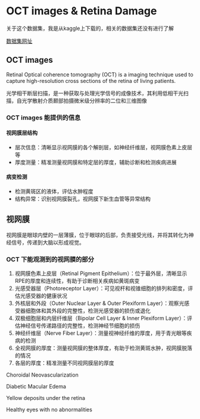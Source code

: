 # OCT images & Retina Damage

关于这个数据集，我是从kaggle上下载的，相关的数据集还没有进行了解

[数据集网址](https://www.kaggle.com/datasets/paultimothymooney/kermany2018)

## OCT images

Retinal Optical coherence tomography (OCT) is a imaging technique used to capture high-resolution cross sections of the retina of living patients. 

光学相干断层扫描，是一种获取与处理光学信号的成像技术，其利用低相干光扫描，自光学散射介质颞部拍摄微米级分辨率的二位和三维图像

### OCT images  能提供的信息

#### 视网膜层结构

- 层次信息：清晰显示视网膜的各个解剖层，如神经纤维层，视网膜色素上皮层等
- 厚度测量：精准测量视网膜和特定层的厚度，辅助诊断和检测疾病进展

#### 病变检测

- 检测黄斑区的液体，评估水肿程度
- 结构异常：识别视网膜裂孔，视网膜下新生血管等异常结构

## 视网膜

视网膜是眼球内壁的一层薄膜，位于眼球的后部，负责接受光线，并将其转化为神经信号，传递到大脑以形成视觉。

### OCT 下能观测到的视网膜的部分

1. 视网膜色素上皮层（Retinal Pigment Epithelium）：位于最外层，清晰显示RPE的厚度和连续性，有助于诊断相关疾病如黄斑病变
2. 光感受器层（Photoreceptor Layer）：可见视杆和视锥细胞的排列和密度，评估光感受器的健康状况
3. 外核层和外段（Outer Nuclear Layer & Outer Plexiform Layer）：观察光感受器细胞体和其外段的完整性，检测光感受器的损伤或退化
4. 双极细胞层和内层纤维层（Bipolar Cell Layer & Inner Plexiform Layer）：评估神经信号传递路径的完整性，检测神经节细胞的损伤
5. 神经纤维层（Nerve Fiber Layer）：测量视神经纤维的厚度，用于青光眼等疾病的检测
6. 全视网膜的厚度：测量视网膜的整体厚度，有助于检测黄斑水肿，视网膜脱落的情况
7. 各层的厚度：精准测量不同视网膜层的厚度

Choroidal Neovascularization

Diabetic Macular Edema

Yellow deposits under the retina

Healthy eyes with no abnormalities

